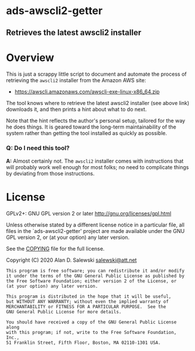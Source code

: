 # ads-awscli2-getter

## Retrieves the latest awscli2 installer


# Overview

This is just a scrappy little script to document and automate the process of
retrieving the `awscli2` installer from the Amazon AWS site:

   * https://awscli.amazonaws.com/awscli-exe-linux-x86_64.zip

The tool knows where to retrieve the latest awscli2 installer (see above link)
downloads it, and then prints a hint about what to do next.

Note that the hint reflects the author's personal setup, tailored for the way
he does things. It is geared toward the long-term maintainability of the
system rather than getting the tool installed as quickly as possible.


### Q: Do I need this tool?

**A:** Almost certainly not. The `awscli2` installer comes with instructions
that will probably work well enough for most folks; no need to complicate
things by deviating from those instructions.


# License

GPLv2+: GNU GPL version 2 or later <http://gnu.org/licenses/gpl.html>

Unless otherwise stated by a different license notice in a particular file,
all files in the `ads-awscli2-getter' project are made available under the GNU
GPL version 2, or (at your option) any later version.

See the [COPYING] file for the full license.

Copyright (C) 2020 Alan D. Salewski <salewski@att.net>

    This program is free software; you can redistribute it and/or modify
    it under the terms of the GNU General Public License as published by
    the Free Software Foundation; either version 2 of the License, or
    (at your option) any later version.

    This program is distributed in the hope that it will be useful,
    but WITHOUT ANY WARRANTY; without even the implied warranty of
    MERCHANTABILITY or FITNESS FOR A PARTICULAR PURPOSE.  See the
    GNU General Public License for more details.

    You should have received a copy of the GNU General Public License along
    with this program; if not, write to the Free Software Foundation, Inc.,
    51 Franklin Street, Fifth Floor, Boston, MA 02110-1301 USA.


[COPYING]:      https://github.com/salewski/ads-awscli2-getter/blob/master/COPYING
